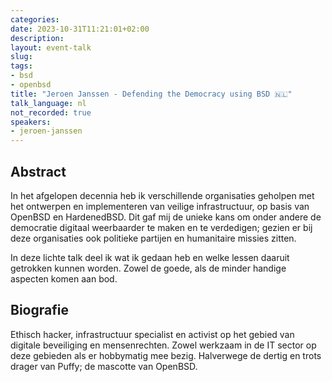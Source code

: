 ```yaml
---
categories:
date: 2023-10-31T11:21:01+02:00
description:
layout: event-talk
slug:
tags:
- bsd
- openbsd
title: "Jeroen Janssen - Defending the Democracy using BSD 🇳🇱"
talk_language: nl
not_recorded: true
speakers:
- jeroen-janssen
---
```


## Abstract

In het afgelopen decennia heb ik verschillende organisaties geholpen met het ontwerpen en implementeren van veilige infrastructuur, op basis van OpenBSD en HardenedBSD. Dit gaf mij de unieke kans om onder andere de democratie digitaal weerbaarder te maken en te verdedigen; gezien er bij deze organisaties ook politieke partijen en humanitaire missies zitten.

In deze lichte talk deel ik wat ik gedaan heb en welke lessen daaruit getrokken kunnen worden. Zowel de goede, als de minder handige aspecten komen aan bod.

## Biografie

Ethisch hacker, infrastructuur specialist en activist op het gebied van digitale beveiliging en mensenrechten. Zowel werkzaam in de IT sector op deze gebieden als er hobbymatig mee bezig. Halverwege de dertig en trots drager van Puffy; de mascotte van OpenBSD.
